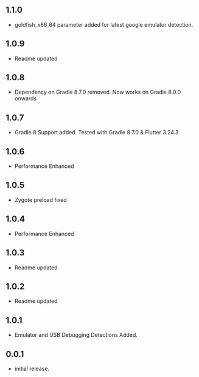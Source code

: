 ## 1.1.0
* goldfish_x86_64 parameter added for latest google emulator detection.
  
## 1.0.9
* Readme updated

## 1.0.8
* Dependency on Gradle 8.7.0 removed. Now works on Gradle 8.0.0 onwards

## 1.0.7
* Gradle 8 Support added. Tested with Gradle 8.7.0 & Flutter 3.24.3

## 1.0.6
* Performance Enhanced

## 1.0.5
* Zygote preload fixed

## 1.0.4
* Performance Enhanced

## 1.0.3
* Readme updated

## 1.0.2
* Readme updated

## 1.0.1
* Emulator and USB Debugging Detections Added.

## 0.0.1
* initial release.






